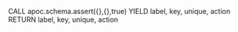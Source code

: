 CALL apoc.schema.assert({},{},true) YIELD label, key, unique, action
RETURN label, key, unique, action